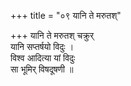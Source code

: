 +++
title = "०९ यानि ते मरुतश्"

+++
यानि ते मरुतश् चक्रुर्  
यानि सप्तर्षयो विदुः ।  
विश्व आदित्या यां विदुः  
सा भूमिर् विषदूषणी ॥